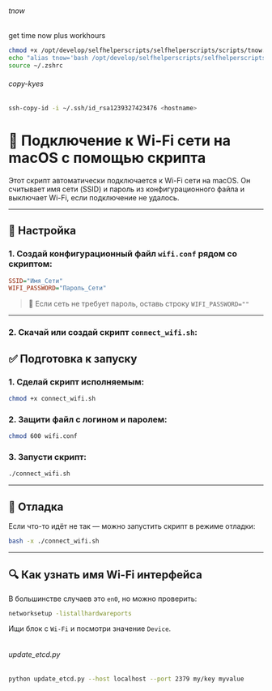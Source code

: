 ###### tnow

get time now plus workhours

```bash
chmod +x /opt/develop/selfhelperscripts/selfhelperscripts/scripts/tnow.sh
echo "alias tnow='bash /opt/develop/selfhelperscripts/selfhelperscripts/scripts/tnow.sh'" >> ~/.zshrc
source ~/.zshrc

```

###### copy-kyes

```bash
ssh-copy-id -i ~/.ssh/id_rsa1239327423476 <hostname>
```

# 📡 Подключение к Wi-Fi сети на macOS с помощью скрипта

Этот скрипт автоматически подключается к Wi-Fi сети на macOS. Он считывает имя сети (SSID) и пароль из конфигурационного файла и выключает Wi-Fi, если подключение не удалось.

---

## 🔧 Настройка

### 1. Создай конфигурационный файл `wifi.conf` рядом со скриптом:

```ini
SSID="Имя_Сети"
WIFI_PASSWORD="Пароль_Сети"
`````

> 📌 Если сеть не требует пароль, оставь строку `WIFI_PASSWORD=""`

---

### 2. Скачай или создай скрипт `connect_wifi.sh`:

## ✅ Подготовка к запуску

### 1. Сделай скрипт исполняемым:

```bash
chmod +x connect_wifi.sh
`````

### 2. Защити файл с логином и паролем:

```bash
chmod 600 wifi.conf
`````

### 3. Запусти скрипт:

```bash
./connect_wifi.sh
`````

---

## 🐞 Отладка

Если что-то идёт не так — можно запустить скрипт в режиме отладки:

```bash
bash -x ./connect_wifi.sh
`````

---

## 🔍 Как узнать имя Wi-Fi интерфейса

В большинстве случаев это `en0`, но можно проверить:

```bash
networksetup -listallhardwareports
`````

Ищи блок с `Wi-Fi` и посмотри значение `Device`.
````
````

###### update_etcd.py

```bash
python update_etcd.py --host localhost --port 2379 my/key myvalue
```
